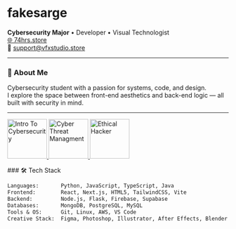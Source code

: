 <tr>
    <td valign="top" width="60%">

<h1>fakesarge</h1>

**Cybersecurity Major** • Developer • Visual Technologist  
[🌐 74hrs.store](http://74hrs.store)  
📧 [support@vfxstudio.store](mailto:support@vfxstudio.store)

---

### 🧠 About Me

Cybersecurity student with a passion for systems, code, and design.  
I explore the space between front-end aesthetics and back-end logic — all built with security in mind.

---
<p align="left"> <a href="#" target="_blank"> <img src="https://images.credly.com/images/af8c6b4e-fc31-47c4-8dcb-eb7a2065dc5b/I2CS__1_.png" width="90" alt="Intro To Cybersecurity" /> </a> <a href="#" target="_blank"> <img src="https://images.credly.com/images/5d5ac32b-d239-42b8-9665-8a921dc3ab47/image.png" width="90" alt="Cyber Threat Managment" /> </a> <a href="#" target="_blank"> <img src="https://images.credly.com/images/242902b5-f527-42ad-865e-977c9e1b5b58/image.png" width="90" alt="Ethical Hacker" /> </a> </p> </td> </tr>
### 🛠️ Tech Stack

```txt
Languages:       Python, JavaScript, TypeScript, Java  
Frontend:        React, Next.js, HTML5, TailwindCSS, Vite  
Backend:         Node.js, Flask, Firebase, Supabase  
Databases:       MongoDB, PostgreSQL, MySQL  
Tools & OS:      Git, Linux, AWS, VS Code  
Creative Stack:  Figma, Photoshop, Illustrator, After Effects, Blender
```
 </tr>
